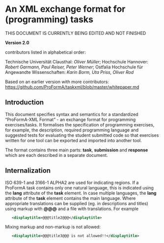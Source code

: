 # An XML exchange format for (programming) tasks
THIS DOCUMENT IS CURRENTLY BEING EDITED AND NOT FINISHED

**Version 2.0**

contributors listed in alphabetical order:

Technische Universität Clausthal: *Oliver Müller*;
Hochschule Hannover: *Robert Garmann, Paul Reiser, Peter Werner*;
Ostfalia Hochschule für Angewandte Wissenschaften: *Karin Borm, Uta Priss, Oliver Rod*

Based on an earlier version with more contributors:
https://github.com/ProFormA/taskxml/blob/master/whitepaper.md


## Introduction

This document specifies syntax and semantics for a standardized “ProFormA-XML
Format” - an exchange format for programming exercises/tasks. It
formalises the specification of programming exercises, for example, the
description, required programming language and suggested tests for
evaluating the student submitted code so that exercises written for one
tool can be exported and imported into another tool.

The format contains three main parts: <b>task</b>, <b>submission</b> and <b>response</b> 
which are each described in a separate document.

## Internalization

ISO 639-1 and 3166-1 ALPHA2 are used for indicating regions. If a ProFormA task contains only one natural
language, this is indicated using the <b>lang</b> attribute of the <b>task</b> element. In case 
multiple languages, the <b>lang</b> attribute of the <b>task</b> element contains the main
language. Where appropriate translations can be supplied (eg. in descriptions and titles) using
markup with <b>@@@</b> and a file with translations. For example
```xml
   <displaytitle>@@@title2@@@</displaytitle>
```
Mixing markup and non-markup is not allowed:
```xml
   <displaytitle>@@@title3@@@ is not allowed!!</displaytitle>
```
